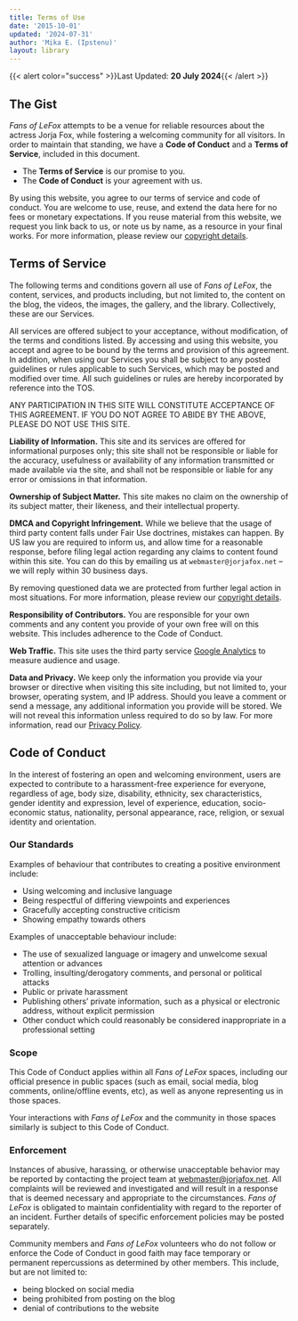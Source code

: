 ```yaml
---
title: Terms of Use
date: '2015-10-01'
updated: '2024-07-31'
author: 'Mika E. (Ipstenu)'
layout: library
---
```


{{< alert color="success" >}}Last Updated: **20 July 2024**{{< /alert >}}

## The Gist

_Fans of LeFox_ attempts to be a venue for reliable resources about the actress Jorja Fox, while fostering a welcoming community for all visitors. In order to maintain that standing, we have a **Code of Conduct** and a **Terms of Service**, included in this document.

* The **Terms of Service** is our promise to you.
* The **Code of Conduct** is your agreement with us.

By using this website, you agree to our terms of service and code of conduct. You are welcome to use, reuse, and extend the data here for no fees or monetary expectations. If you reuse material from this website, we request you link back to us, or note us by name, as a resource in your final works. For more information, please review our [copyright details](/tos/copyright/).

## Terms of Service

The following terms and conditions govern all use of _Fans of LeFox_, the content, services, and products including, but not limited to, the content on the blog, the videos, the images, the gallery, and the library. Collectively, these are our Services.

All services are offered subject to your acceptance, without modification, of the terms and conditions listed. By accessing and using this website, you accept and agree to be bound by the terms and provision of this agreement. In addition, when using our Services you shall be subject to any posted guidelines or rules applicable to such Services, which may be posted and modified over time. All such guidelines or rules are hereby incorporated by reference into the TOS.

ANY PARTICIPATION IN THIS SITE WILL CONSTITUTE ACCEPTANCE OF THIS AGREEMENT. IF YOU DO NOT AGREE TO ABIDE BY THE ABOVE, PLEASE DO NOT USE THIS SITE.

**Liability of Information.** This site and its services are offered for informational purposes only; this site shall not be responsible or liable for the accuracy, usefulness or availability of any information transmitted or made available via the site, and shall not be responsible or liable for any error or omissions in that information.

**Ownership of Subject Matter.** This site makes no claim on the ownership of its subject matter, their likeness, and their intellectual property.

**DMCA and Copyright Infringement.** While we believe that the usage of third party content falls under Fair Use doctrines, mistakes can happen. By US law you are required to inform us, and allow time for a reasonable response, before filing legal action regarding any claims to content found within this site. You can do this by emailing us at `webmaster@jorjafox.net` – we will reply within 30 business days.

By removing questioned data we are protected from further legal action in most situations. For more information, please review our [copyright details](/tos/copyright/).

**Responsibility of Contributors.** You are responsible for your own comments and any content you provide of your own free will on this website. This includes adherence to the Code of Conduct.

**Web Traffic.** This site uses the third party service [Google Analytics](https://www.google.com/analytics/terms/us.html) to measure audience and usage.

**Data and Privacy.** We keep only the information you provide via your browser or directive when visiting this site including, but not limited to, your browser, operating system, and IP address. Should you leave a comment or send a message, any additional information you provide will be stored. We will not reveal this information unless required to do so by law. For more information, read our [Privacy Policy](/tos/privacy/).

## Code of Conduct

In the interest of fostering an open and welcoming environment, users are expected to contribute to a harassment-free experience for everyone, regardless of age, body size, disability, ethnicity, sex characteristics, gender identity and expression, level of experience, education, socio-economic status, nationality, personal appearance, race, religion, or sexual identity and orientation.

### Our Standards

Examples of behaviour that contributes to creating a positive environment include:

* Using welcoming and inclusive language
* Being respectful of differing viewpoints and experiences
* Gracefully accepting constructive criticism
* Showing empathy towards others

Examples of unacceptable behaviour include:

* The use of sexualized language or imagery and unwelcome sexual attention or advances
* Trolling, insulting/derogatory comments, and personal or political attacks
* Public or private harassment
* Publishing others’ private information, such as a physical or electronic address, without explicit permission
* Other conduct which could reasonably be considered inappropriate in a professional setting

### Scope

This Code of Conduct applies within all _Fans of LeFox_ spaces, including our official presence in public spaces (such as email, social media, blog comments, online/offline events, etc), as well as anyone representing us in those spaces.

Your interactions with _Fans of LeFox_ and the community in those spaces similarly is subject to this Code of Conduct.

### Enforcement

Instances of abusive, harassing, or otherwise unacceptable behavior may be reported by contacting the project team at webmaster@jorjafox.net. All complaints will be reviewed and investigated and will result in a response that is deemed necessary and appropriate to the circumstances. _Fans of LeFox_ is obligated to maintain confidentiality with regard to the reporter of an incident. Further details of specific enforcement policies may be posted separately.

Community members and _Fans of LeFox_ volunteers who do not follow or enforce the Code of Conduct in good faith may face temporary or permanent repercussions as determined by other members. This include, but are not limited to:

* being blocked on social media
* being prohibited from posting on the blog
* denial of contributions to the website
